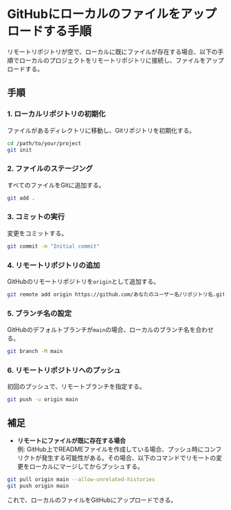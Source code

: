 # GitHubにローカルのファイルをアップロードする手順

リモートリポジトリが空で、ローカルに既にファイルが存在する場合、以下の手順でローカルのプロジェクトをリモートリポジトリに接続し、ファイルをアップロードする。

## 手順

### 1. ローカルリポジトリの初期化

ファイルがあるディレクトリに移動し、Gitリポジトリを初期化する。

```bash
cd /path/to/your/project  
git init
```

### 2. ファイルのステージング

すべてのファイルをGitに追加する。

```bash
git add .
```

### 3. コミットの実行

変更をコミットする。

```bash
git commit -m "Initial commit"
```

### 4. リモートリポジトリの追加

GitHubのリモートリポジトリを`origin`として追加する。

```bash
git remote add origin https://github.com/あなたのユーザー名/リポジトリ名.git
```

### 5. ブランチ名の設定

GitHubのデフォルトブランチが`main`の場合、ローカルのブランチ名を合わせる。

```bash
git branch -M main
```

### 6. リモートリポジトリへのプッシュ

初回のプッシュで、リモートブランチを指定する。

```bash
git push -u origin main
```

## 補足

- **リモートにファイルが既に存在する場合**  
  例: GitHub上でREADMEファイルを作成している場合、プッシュ時にコンフリクトが発生する可能性がある。その場合、以下のコマンドでリモートの変更をローカルにマージしてからプッシュする。

```bash
git pull origin main --allow-unrelated-histories  
git push origin main
```

これで、ローカルのファイルをGitHubにアップロードできる。
